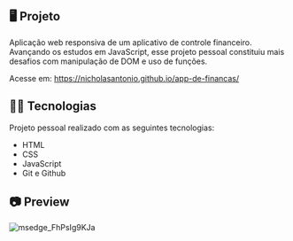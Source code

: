 ## 🖥️ Projeto

Aplicação web responsiva de um aplicativo de controle financeiro. Avançando os estudos em JavaScript, esse projeto pessoal constituiu mais desafios com manipulação de DOM e uso de funções.

Acesse em: https://nicholasantonio.github.io/app-de-financas/

## 👨‍💻 Tecnologias
Projeto pessoal realizado com as seguintes tecnologias:

- HTML
- CSS
- JavaScript
- Git e Github

## 📷 Preview
![msedge_FhPsIg9KJa](https://github.com/NicholasAntonio/app-de-financas/assets/132156803/011ccdba-9a73-4ed1-8c29-85356fc182ba)
